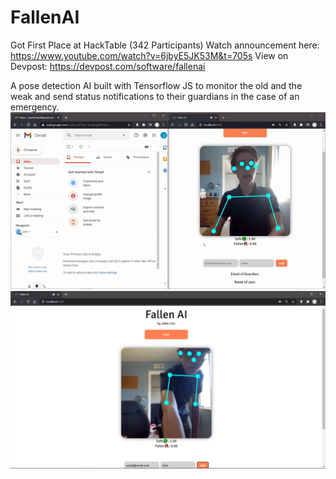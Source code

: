 # FallenAI

Got First Place at HackTable (342 Participants) 
Watch announcement here: https://www.youtube.com/watch?v=6jbyE5JK53M&t=705s
View on Devpost: https://devpost.com/software/fallenai

A pose detection AI built with Tensorflow JS to monitor the old and the weak and send status notifications to their guardians in the case of an emergency.
<img src="demo.gif"/>
<img src="screenshot.png"/>
